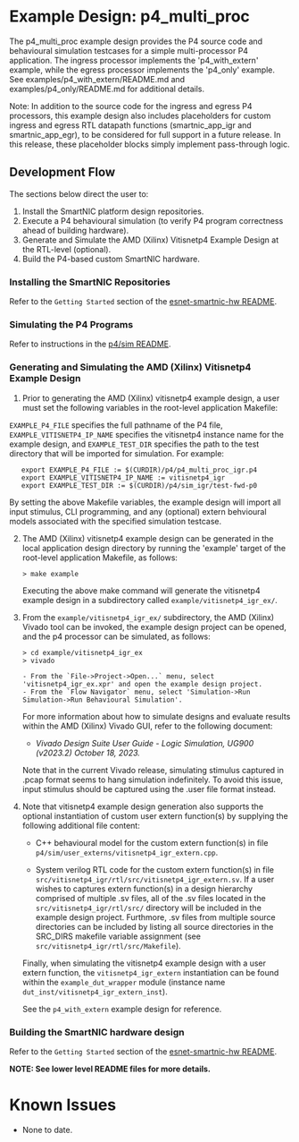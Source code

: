 # Example Design: p4_multi_proc

The p4_multi_proc example design provides the P4 source code and behavioural simulation testcases for a simple
multi-processor P4 application.  The ingress processor implements the 'p4_with_extern' example, while the egress
processor implements the 'p4_only' example.  See examples/p4_with_extern/README.md and examples/p4_only/README.md
for additional details.

Note: In addition to the source code for the ingress and egress P4 processors, this example design also includes
placeholders for custom ingress and egress RTL datapath functions (smartnic_app_igr and smartnic_app_egr), to be
considered for full support in a future release.  In this release, these placeholder blocks simply implement
pass-through logic.


## Development Flow

The sections below direct the user to:

1. Install the SmartNIC platform design repositories.
2. Execute a P4 behavioural simulation (to verify P4 program correctness ahead of building hardware).
3. Generate and Simulate the AMD (Xilinx) Vitisnetp4 Example Design at the RTL-level (optional).
4. Build the P4-based custom SmartNIC hardware.


### Installing the SmartNIC Repositories

Refer to the `Getting Started` section of the [esnet-smartnic-hw README](../../README.md).


### Simulating the P4 Programs

Refer to instructions in the [p4/sim README](../p4_only/p4/sim/README.md).


### Generating and Simulating the AMD (Xilinx) Vitisnetp4 Example Design

1. Prior to generating the AMD (Xilinx) vitisnetp4 example design, a user must set the following
variables in the root-level application Makefile:

`EXAMPLE_P4_FILE` specifies the full pathname of the P4 file,
`EXAMPLE_VITISNETP4_IP_NAME` specifies the vitisnetp4 instance name for the example design, and
`EXAMPLE_TEST_DIR` specifies the path to the test directory that will be imported for simulation.  For example:

       export EXAMPLE_P4_FILE := $(CURDIR)/p4/p4_multi_proc_igr.p4
       export EXAMPLE_VITISNETP4_IP_NAME := vitisnetp4_igr
       export EXAMPLE_TEST_DIR := $(CURDIR)/p4/sim_igr/test-fwd-p0

   By setting the above Makefile variables, the example design will import all input stimulus, CLI programming,
and any (optional) extern behvioural models associated with the specified simulation testcase.


2. The AMD (Xilinx) vitisnetp4 example design can be generated in the local application design directory by
running the 'example' target of the root-level application Makefile, as follows:

       > make example

   Executing the above make command will generate the vitisnetp4 example design in a subdirectory
called `example/vitisnetp4_igr_ex/`.


3. From the `example/vitisnetp4_igr_ex/` subdirectory, the AMD (Xilinx) Vivado tool can be invoked, the
example design project can be opened, and the p4 processor can be simulated, as follows:

       > cd example/vitisnetp4_igr_ex
       > vivado

       - From the `File->Project->Open...` menu, select 'vitisnetp4_igr_ex.xpr' and open the example design project.
       - From the `Flow Navigator` menu, select 'Simulation->Run Simulation->Run Behavioural Simulation'.

   For more information about how to simulate designs and evaluate results within the AMD (Xilinx) Vivado GUI,
refer to the following document:

   - *Vivado Design Suite User Guide - Logic Simulation, UG900 (v2023.2) October 18, 2023.*

   Note that in the current Vivado release, simulating stimulus captured in .pcap format seems to hang simulation
   indefinitely.  To avoid this issue, input stimulus should be captured using the .user file format instead.


4. Note that vitisnetp4 example design generation also supports the optional instantiation of custom user extern
function(s) by supplying the following additional file content:

   - C++ behavioural model for the custom extern function(s) in file `p4/sim/user_externs/vitisnetp4_igr_extern.cpp`.

   - System verilog RTL code for the custom extern function(s) in file `src/vitisnetp4_igr/rtl/src/vitisnetp4_igr_extern.sv`.
   If a user wishes to captures extern function(s) in a design hierarchy comprised of multiple .sv files,
   all of the .sv files located in the `src/vitisnetp4_igr/rtl/src/` directory will be included in the example
   design project.  Furthmore, .sv files from multiple source directories can be included by listing all source directories
   in the SRC_DIRS makefile variable assignment (see `src/vitisnetp4_igr/rtl/src/Makefile`).

   Finally, when simulating the vitisnetp4 example design with a user extern function, the `vitisnetp4_igr_extern`
instantiation can be found within the `example_dut_wrapper` module (instance name `dut_inst/vitisnetp4_igr_extern_inst`).

   See the `p4_with_extern` example design for reference.


### Building the SmartNIC hardware design

Refer to the `Getting Started` section of the [esnet-smartnic-hw README](../../README.md).


**NOTE: See lower level README files for more details.**



# Known Issues

- None to date.
